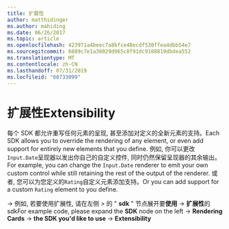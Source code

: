 ```yaml
---
title: 扩展性
author: matthidinger
ms.author: mahiding
ms.date: 06/26/2017
ms.topic: article
ms.openlocfilehash: 423971a4beec7a8bfce48ecdf530ffea4dbb54e7
ms.sourcegitcommit: 6889c7e1a38029d965c8f91dc9108819dbdea552
ms.translationtype: MT
ms.contentlocale: zh-CN
ms.lasthandoff: 07/31/2019
ms.locfileid: "68733099"
---
```

# <a name="extensibility"></a><span data-ttu-id="1c897-102">扩展性</span><span class="sxs-lookup"><span data-stu-id="1c897-102">Extensibility</span></span>

<span data-ttu-id="1c897-103">每个 SDK 都允许重写任何元素的呈现, 甚至添加对定义的全新元素的支持。</span><span class="sxs-lookup"><span data-stu-id="1c897-103">Each SDK allows you to override the rendering of any element, or even add support for entirely new elements that you define.</span></span>  <span data-ttu-id="1c897-104">例如, 你可以更改`Input.Date`呈现器以发出你自己的自定义控件, 同时仍然保留呈现器的其余输出。</span><span class="sxs-lookup"><span data-stu-id="1c897-104">For example, you can change the `Input.Date` renderer to emit your own custom control while still retaining the rest of the output of the renderer.</span></span> <span data-ttu-id="1c897-105">或者, 您可以为您定义的`Rating`自定义元素添加支持。</span><span class="sxs-lookup"><span data-stu-id="1c897-105">Or you can add support for a custom `Rating` element to you define.</span></span>

<span data-ttu-id="1c897-106"> -> 例如, 若要使用扩展性, 请在左侧 > 的 " **sdk** " 节点展开要**使用** -> **扩展性**的 sdk</span><span class="sxs-lookup"><span data-stu-id="1c897-106">For example code, please expand the **SDK** node on the left -> **Rendering Cards** -> **the SDK you'd like to use** -> **Extensibility**</span></span>
